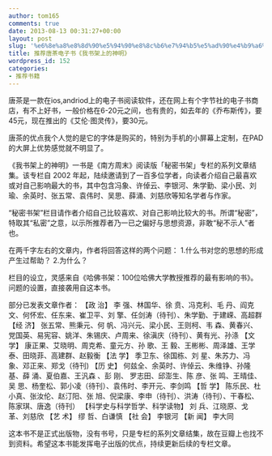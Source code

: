 ```yaml
---
author: tom165
comments: true
date: 2013-08-13 00:31:27+00:00
layout: post
slug: '%e6%8e%a8%e8%8d%90%e5%94%90%e8%8c%b6%e7%94%b5%e5%ad%90%e4%b9%a6%e3%80%8a%e6%88%91%e4%b9%a6%e6%9e%b6%e4%b8%8a%e7%9a%84%e7%a5%9e%e6%98%8e%e3%80%8b'
title: 推荐唐茶电子书《我书架上的神明》
wordpress_id: 152
categories:
- 推荐书籍
---
```


唐茶是一款在ios,andriod上的电子书阅读软件，还在网上有个字节社的电子书商店，有不上好书，一般价格在6-20元之间，也有贵的，如去年的《乔布斯传》，要45元，现在推出的《艾伦·图灵传》，要30元。

唐茶的优点我个人觉的是它的字体是购买的，特别为手机的小屏幕上定制，在PAD的大屏上优势感觉就不明显了。

《我书架上的神明》一书是《南方周末》阅读版「秘密书架」专栏的系列文章结集。该专栏自 2002 年起，陆续邀请到了一百多位学者，向读者介绍自己最喜欢或对自己影响最大的书，其中包含冯象、许倬云、李银河、朱学勤、梁小民、刘瑜、余英时、张五常、袁伟时、吴思、薛涌、刘慈欣等知名学者与作家。

“秘密书架”栏目请作者介绍自己比较喜欢、对自己影响比较大的书。所谓“秘密”，特取其“私密”之意，以示所推荐者乃一已之偏好与思想资源，非敢“秘不示人”者也。

在两千字左右的文章内，作者将回答这样的两个问题：
1.什么书对您的思想的形成产生过帮助？
2.为什么？

栏目的设立，灵感来自《哈佛书架：100位哈佛大学教授推荐的最有影响的书》。问题的设置，直接袭用自这本书。

部分已发表文章作者：
【政 治】
李 强、林国华、徐 贲、冯克利、毛 丹、阎克文、何怀宏、任东来、崔卫平、刘 擎、任剑涛（待刊）、朱学勤、于建嵘、高超群
【经 济】
张五常、熊秉元、何 帆、冯兴元、梁小民、王则柯、韦 森、黄春兴、党国英、易宪容、姚洋、朱锡庆、卢周来、徐滇庆（待刊）、黄有光、孙涤
【文 学】
康正果、艾晓明、周克希、童元方、孙 歌、王 毅、王彬彬、周泽雄、王学泰、田晓菲、高建群、赵毅衡
【法 学】
季卫东、徐国栋、刘 星、朱苏力、冯 象、邓正来、郑戈（待刊)
【历 史】
何兹全、余英时、许倬云、朱维铮、孙隆基、薛 涌、夏伯嘉、王汎森 、彭 刚、 罗志田、邱澎生、陈 彦、张 鸣、王晴佳、吴 思、杨奎松、郭小凌（待刊）、袁伟时、李开元、李剑鸣
【哲 学】
陈乐民、杜小真、张汝伦、赵汀阳、张 旭、倪梁康、李申（待刊）、洪涛（待刊）、干春松、陈家琪、唐逸（待刊）
【科学史与科学哲学、科学读物】
刘 兵、江晓原、戈 革、刘慈欣
【艺 术】
缪 哲、白谦慎
【社 会】
李银河
【新 闻】
李大同



这本书不是正式出版物，没有书号，只是专栏的系列文章结集，故在豆瓣上也找不到资料。希望这本书能发挥电子出版的优点，持续更新后续的专栏文章。
